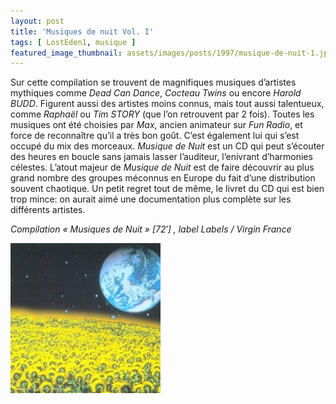 ```yaml
---
layout: post
title: 'Musiques de nuit Vol. I'
tags: [ LostEden1, musique ]
featured_image_thumbnail: assets/images/posts/1997/musique-de-nuit-1.jpg
---
```


Sur cette compilation se trouvent de magnifiques musiques d’artistes mythiques comme *Dead Can Dance*, *Cocteau Twins* ou encore *Harold BUDD*. Figurent aussi des artistes moins connus, mais tout aussi talentueux, comme *Raphaël* ou *Tim STORY* (que l’on retrouvent par 2 fois). Toutes les musiques ont été choisies par *Max*, ancien animateur sur *Fun Radio*, et force de reconnaître qu’il a très bon goût. C’est également lui qui s’est occupé du mix des morceaux. *Musique de Nuit* est un CD qui peut s’écouter des heures en boucle sans jamais lasser l’auditeur, l’enivrant d’harmonies célestes. L’atout majeur de *Musique de Nuit* est de faire découvrir au plus grand nombre des groupes méconnus en Europe du fait d’une distribution souvent chaotique. Un petit regret tout de même, le livret du CD qui est bien trop mince: on aurait aimé une documentation plus complète sur les différents artistes.

*Compilation « Musiques de Nuit » [72′] , label Labels / Virgin France*

![Musiques de nuit Vol. I](assets/images/posts/1997/musique-de-nuit-1.jpg) 